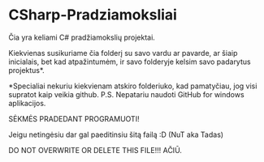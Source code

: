 # CSharp-Pradziamoksliai


Čia yra keliami C# pradžiamokslių projektai.

Kiekvienas susikuriame čia folderį su savo vardu ar pavarde, ar šiaip inicialais, bet kad atpažintumėm, ir savo folderyje kelsim savo padarytus projektus*.

*Specialiai nekuriu kiekvienam atskiro folderiuko, kad pamatyčiau, jog visi supratot kaip veikia github. P.S. Nepatariu naudoti GitHub for windows aplikacijos.

SĖKMĖS PRADEDANT PROGRAMUOTI!

Jeigu netingėsiu dar gal paeditinsiu šitą failą :D (NuT aka Tadas)

DO NOT OVERWRITE OR DELETE THIS FILE!!! AČIŪ.
